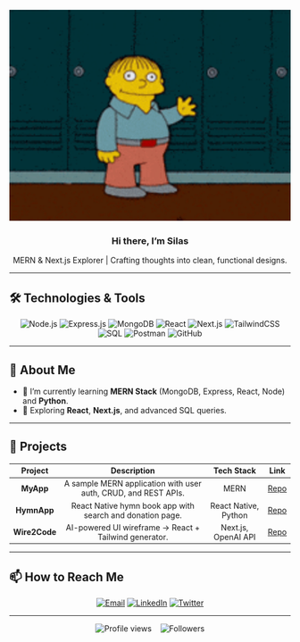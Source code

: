 
<p align="center">
  <img src="/hello.gif" alt="Banner" width="600"/>
</p>

<h3 align="center">Hi there, I’m Silas</h3>
<p align="center"> MERN  & Next.js Explorer | Crafting thoughts into clean, functional designs.</p>

---

## 🛠️ Technologies & Tools

<p align="center">
  <img src="https://img.shields.io/badge/Node.js-339933?logo=node.js&logoColor=white" alt="Node.js"/>
  <img src="https://img.shields.io/badge/Express.js-000000?logo=express&logoColor=white" alt="Express.js"/>
  <img src="https://img.shields.io/badge/MongoDB-47A248?logo=mongodb&logoColor=white" alt="MongoDB"/>
  <img src="https://img.shields.io/badge/React-20232A?logo=react&logoColor=61DAFB" alt="React"/>
  <img src="https://img.shields.io/badge/Next.js-000000?logo=next.js&logoColor=white" alt="Next.js"/>
  <img src="https://img.shields.io/badge/TailwindCSS-06B6D4?logo=tailwindcss&logoColor=white" alt="TailwindCSS"/>
  <img src="https://img.shields.io/badge/SQL-005CDB?logo=mysql&logoColor=white" alt="SQL"/>
  <img src="https://img.shields.io/badge/Postman-FF6C37?logo=postman&logoColor=white" alt="Postman"/>
  <img src="https://img.shields.io/badge/GitHub-181717?logo=github&logoColor=white" alt="GitHub"/>
</p>

---

## 📖 About Me

- 🔭 I’m currently learning **MERN Stack** (MongoDB, Express, React, Node) and **Python**.  
- 🌱 Exploring **React**, **Next.js**, and advanced SQL queries.  


---

## 🚧 Projects

| Project | Description | Tech Stack | Link |
| :-----: | :---------: | :--------: | :--: |
| **MyApp** | A sample MERN application with user auth, CRUD, and REST APIs. | MERN | [Repo](https://github.com/yourusername/myapp) |
| **HymnApp** | React Native hymn book app with search and donation page. | React Native, Python | [Repo](https://github.com/yourusername/hymnapp) |
| **Wire2Code** | AI-powered UI wireframe → React + Tailwind generator. | Next.js, OpenAI API | [Repo](https://github.com/yourusername/wire2code) |

---

## 📫 How to Reach Me

<p align="center">
  <a href="mailto: 9shila@gmail.com"><img src="https://img.shields.io/badge/Email-D14836?logo=gmail&logoColor=white" alt="Email"/></a>
  <a href="https://linkedin.com/in/stainpilar"><img src="https://img.shields.io/badge/LinkedIn-0A66C2?logo=linkedin&logoColor=white" alt="LinkedIn"/></a>
  <a href="https://twitter.com/stainpilar"><img src="https://img.shields.io/badge/Twitter-1DA1F2?logo=twitter&logoColor=white" alt="Twitter"/></a>
</p>

---

<p align="center">
  <img src="https://komarev.com/ghpvc/?username=yourusername&color=blue" alt="Profile views"/>
  &nbsp;&nbsp;
  <img src="https://img.shields.io/github/followers/yourusername?label=Follow&logo=GitHub" alt="Followers"/>
</p>
